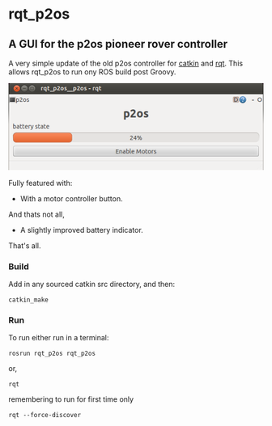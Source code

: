 # rqt_p2os

## A GUI for the p2os pioneer rover controller

A very simple update of the old p2os controller for [catkin](http://wiki.ros.org/catkin) and [rqt](http://wiki.ros.org/rqt).
This allows rqt_p2os to run ony ROS build post Groovy.

![rqt_p2os](resources/rqt_p2os.png)

Fully featured with:

- With a motor controller button.

And thats not all, 

- A slightly improved battery indicator.

That's all.


### Build

Add in any sourced catkin src directory, and then:

```
catkin_make
```

### Run

To run either run in a terminal:

```
rosrun rqt_p2os rqt_p2os
```

or,

```
rqt
```

remembering to run for first time only

```
rqt --force-discover
```

 

